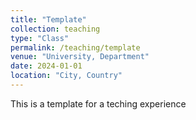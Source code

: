 ```yaml
---
title: "Template"
collection: teaching
type: "Class"
permalink: /teaching/template
venue: "University, Department"
date: 2024-01-01
location: "City, Country"
---
```


This is a template for a teching experience